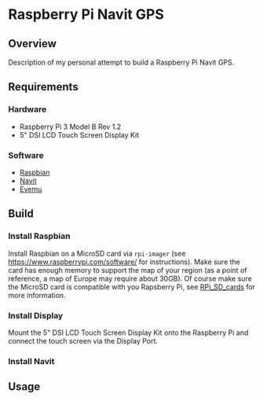 # Raspberry Pi Navit GPS

## Overview

Description of my personal attempt to build a Raspberry Pi Navit GPS.

## Requirements

### Hardware

- Raspberry Pi 3 Model B Rev 1.2
- 5" DSI LCD Touch Screen Display Kit

### Software

- [Raspbian](https://www.raspberrypi.com/software/)
- [Navit](https://www.navit-project.org/)
- [Evemu](https://www.freedesktop.org/wiki/Evemu/)

## Build

### Install Raspbian

Install Raspbian on a MicroSD card via `rpi-imager` (see
https://www.raspberrypi.com/software/ for instructions).  Make sure
the card has enough memory to support the map of your region (as a
point of reference, a map of Europe may require about 30GB).  Of
course make sure the MicroSD card is compatible with you Rapsberry Pi,
see [RPi_SD_cards](https://elinux.org/RPi_SD_cards) for more
information.

### Install Display

Mount the 5" DSI LCD Touch Screen Display Kit onto the Raspberry Pi
and connect the touch screen via the Display Port.

### Install Navit

## Usage

